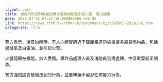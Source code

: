 ```yaml
---
layout: post
title: 禮賓府附近斜坡被投擲多瓶易燃物品引起火警　警方譴責
date: 2021-07-01 07:37:18.000000000 +08:00
link: https://news.rthk.hk/rthk/ch/component/k2/1598595-20210701.htm
categories: rthk
---
```


警方表示，凌晨約兩時，有人向禮賓府近下亞厘畢道斜坡投擲多瓶易燃物品，包括邊爐氣及白電油，並引起火警。

火警隨即被撲熄，無人受傷。爆炸品處理人員及消防員到場處理，中區重案組正調查。

警方強烈譴責破壞法紀的行為，並重申絕不容忍任何暴力行為。
